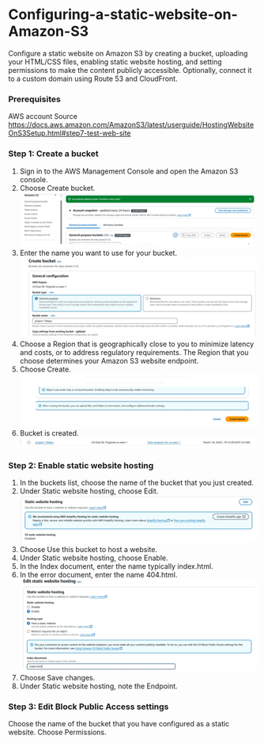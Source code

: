 # Configuring-a-static-website-on-Amazon-S3
Configure a static website on Amazon S3 by creating a bucket, uploading your HTML/CSS files, enabling static website hosting, and setting permissions to make the content publicly accessible. Optionally, connect it to a custom domain using Route 53 and CloudFront.

### **Prerequisites**
AWS account
Source
https://docs.aws.amazon.com/AmazonS3/latest/userguide/HostingWebsiteOnS3Setup.html#step7-test-web-site

### **Step 1: Create a bucket**
1. Sign in to the AWS Management Console and open the Amazon S3 console.
2. Choose Create bucket.
![alt text](image1.PNG)
3. Enter the name you want to use for your bucket.
![alt text](image2.PNG)
4. Choose a Region that is geographically close to you to minimize latency and costs, or to address regulatory requirements. The Region that you choose determines your Amazon S3 website endpoint.
5. Choose Create.
![alt text](image3.PNG)
6. Bucket is created.
![alt text](image4.PNG)

### **Step 2: Enable static website hosting**
1. In the buckets list, choose the name of the bucket that you just created.
2. Under Static website hosting, choose Edit.
![alt text](image5.PNG)
3. Choose Use this bucket to host a website.
4. Under Static website hosting, choose Enable.
5. In the Index document, enter the name typically index.html.
6. In the error document, enter the name 404.html.
![alt text](image6.PNG)
7. Choose Save changes.
8. Under Static website hosting, note the Endpoint.

### **Step 3: Edit Block Public Access settings**
Choose the name of the bucket that you have configured as a static website.
Choose Permissions.
